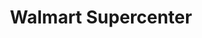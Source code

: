 ---
title: "Walmart Supercenter"
url: /bismarck/walmart-supercenter-rock-island-place/
shop: supermarket
---